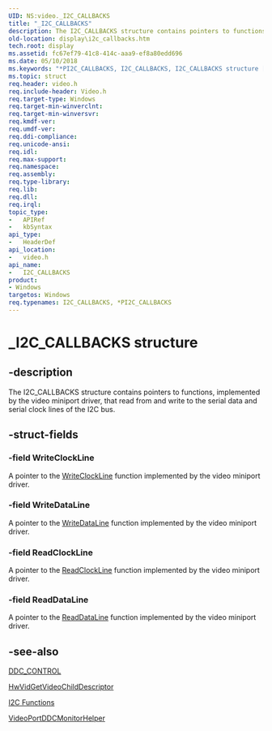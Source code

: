 ```yaml
---
UID: NS:video._I2C_CALLBACKS
title: "_I2C_CALLBACKS"
description: The I2C_CALLBACKS structure contains pointers to functions, implemented by the video miniport driver, that read from and write to the serial data and serial clock lines of the I2C bus.
old-location: display\i2c_callbacks.htm
tech.root: display
ms.assetid: fc67ef79-41c8-414c-aaa9-ef8a80edd696
ms.date: 05/10/2018
ms.keywords: "*PI2C_CALLBACKS, I2C_CALLBACKS, I2C_CALLBACKS structure [Display Devices], PI2C_CALLBACKS, PI2C_CALLBACKS structure pointer [Display Devices], Video_Structs_fc21393a-6df2-4b4f-89be-2d3ac46dfcd7.xml, _I2C_CALLBACKS, display.i2c_callbacks, video/I2C_CALLBACKS, video/PI2C_CALLBACKS"
ms.topic: struct
req.header: video.h
req.include-header: Video.h
req.target-type: Windows
req.target-min-winverclnt: 
req.target-min-winversvr: 
req.kmdf-ver: 
req.umdf-ver: 
req.ddi-compliance: 
req.unicode-ansi: 
req.idl: 
req.max-support: 
req.namespace: 
req.assembly: 
req.type-library: 
req.lib: 
req.dll: 
req.irql: 
topic_type:
-	APIRef
-	kbSyntax
api_type:
-	HeaderDef
api_location:
-	video.h
api_name:
-	I2C_CALLBACKS
product:
- Windows
targetos: Windows
req.typenames: I2C_CALLBACKS, *PI2C_CALLBACKS
---
```


# _I2C_CALLBACKS structure


## -description


The I2C_CALLBACKS structure contains pointers to functions, implemented by the video miniport driver, that read from and write to the serial data and serial clock lines of the I2C bus.


## -struct-fields




### -field WriteClockLine

A pointer to the <a href="https://msdn.microsoft.com/4dfd6223-420e-4087-b5bd-8277575321f7">WriteClockLine</a> function implemented by the video miniport driver.


### -field WriteDataLine

A pointer to the <a href="https://msdn.microsoft.com/3f860619-a479-4291-b3f3-ea4d309beee7">WriteDataLine</a> function implemented by the video miniport driver.


### -field ReadClockLine

A pointer to the <a href="https://msdn.microsoft.com/1051a234-ef63-454e-8957-292e86f4efcd">ReadClockLine</a> function implemented by the video miniport driver.


### -field ReadDataLine

A pointer to the <a href="https://msdn.microsoft.com/071000a3-c1b7-47fd-aec7-9e9f32edddf6">ReadDataLine</a> function implemented by the video miniport driver.


## -see-also




<a href="https://msdn.microsoft.com/library/windows/hardware/ff549272">DDC_CONTROL</a>



<a href="https://msdn.microsoft.com/175030c1-95d9-4a3b-976c-16e04852cb91">HwVidGetVideoChildDescriptor</a>



<a href="https://msdn.microsoft.com/library/windows/hardware/ff567383">I2C Functions</a>



<a href="https://msdn.microsoft.com/library/windows/hardware/ff570290">VideoPortDDCMonitorHelper</a>
 

 

